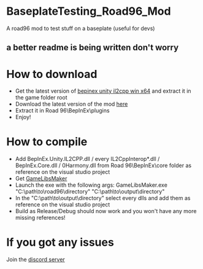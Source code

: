 # BaseplateTesting_Road96_Mod
A road96 mod to test stuff on a baseplate (useful for devs)
## a better readme is being written don't worry
# How to download
- Get the latest version of [bepinex unity il2cpp win x64](https://builds.bepinex.dev/projects/bepinex_be) and extract it in the game folder root
- Download the latest version of the mod [here](https://github.com/Miroxy12/BaseplateTesting_Road96_Mod/releases)
- Extract it in Road 96\BepInEx\plugins
- Enjoy!
# How to compile
- Add BepInEx.Unity.IL2CPP.dll / every IL2CppInterop*.dll / BepInEx.Core.dll / 0Harmony.dll from Road 96\BepInEx\core folder as reference on the visual studio project
- Get [GameLibsMaker](https://github.com/EnoPM/BepInEx.GameLibsMaker/releases/tag/v1.0.0)
- Launch the exe with the following args: GameLibsMaker.exe "C:\path\to\road96\directory" "C:\path\to\output\directory"
- In the "C:\path\to\output\directory" select every dlls and add them as reference on the visual studio project
- Build as Release/Debug should now work and you won't have any more missing references!
# If you got any issues
Join the [discord server](https://discord.gg/E4fvK5Wc)
